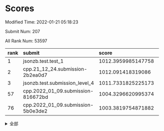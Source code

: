 # Scores

Modified Time: 2022-01-21 05:18:23

Submit Num: 207

All Rank Num: 53597

| rank |               submit               |       score        |       sigma        | pk_num |
| :--- | :--------------------------------- | :----------------- | :----------------- | :----- |
| 1    | jsonzb.test.test_1                 | 1012.3959985147758 | 0.8097387650284001 | 1031   |
| 2    | cpp.21_12_24.submission-2b2ea0d7   | 1012.091418319086  | 0.8055232742949443 | 1032   |
| 3    | jsonzb.test.submission_level_4     | 1011.7331825225173 | 0.7979634749911382 | 1035   |
| 57   | cpp.2022_01_09.submission-816672bd | 1004.3296620995374 | 0.7043523391443978 | 1037   |
| 76   | cpp.2022_01_09.submission-5b0e3de2 | 1003.3819754871882 | 0.7159021936797776 | 1034   |


<details>
<summary>全部</summary>

| rank |                 submit                 |       score        |       sigma        | pk_num |
| :--- | :------------------------------------- | :----------------- | :----------------- | :----- |
| 1    | jsonzb.test.test_1                     | 1012.3959985147758 | 0.8097387650284001 | 1031   |
| 2    | cpp.21_12_24.submission-2b2ea0d7       | 1012.091418319086  | 0.8055232742949443 | 1032   |
| 3    | jsonzb.test.submission_level_4         | 1011.7331825225173 | 0.7979634749911382 | 1035   |
| 4    | gobigger.level_3.submission_level_3_19 | 1011.4781092207178 | 0.7757691157133934 | 1032   |
| 5    | gobigger.level_3.submission_level_3_36 | 1011.4510020589369 | 0.7813634279988496 | 1033   |
| 6    | gobigger.level_3.submission_level_3_21 | 1011.2604138320285 | 0.768929167331112  | 1035   |
| 7    | gobigger.level_3.submission_level_3_48 | 1011.2180172237504 | 0.7726647582776379 | 1037   |
| 8    | gobigger.level_3.submission_level_3_32 | 1011.1928722066316 | 0.7798428647729506 | 1038   |
| 9    | gobigger.level_3.submission_level_3_35 | 1010.9568146534519 | 0.7721854413568443 | 1034   |
| 10   | gobigger.level_3.submission_level_3_47 | 1010.8188791055744 | 0.7914886157883791 | 1036   |
| 11   | gobigger.level_3.submission_level_3_25 | 1010.5765228284605 | 0.7551391734124747 | 1034   |
| 12   | gobigger.level_3.submission_level_3_37 | 1010.5399544358423 | 0.761851254315152  | 1035   |
| 13   | gobigger.level_3.submission_level_3_6  | 1010.5070244663393 | 0.7470869070211971 | 1036   |
| 14   | gobigger.level_3.submission_level_3_20 | 1010.366111924579  | 0.7628755306558137 | 1038   |
| 15   | gobigger.level_3.submission_level_3_42 | 1010.2903609825697 | 0.7847010874868836 | 1036   |
| 16   | gobigger.level_3.submission_level_3_24 | 1010.2899950931068 | 0.7693823320845709 | 1038   |
| 17   | gobigger.level_3.submission_level_3_38 | 1010.23599468113   | 0.778518904987765  | 1035   |
| 18   | gobigger.level_3.submission_level_3_45 | 1010.2299254539973 | 0.7612877742566081 | 1034   |
| 19   | gobigger.level_3.submission_level_3_1  | 1010.1986944834043 | 0.7614758359577317 | 1035   |
| 20   | gobigger.level_3.submission_level_3_3  | 1010.1535478423713 | 0.7648558482489148 | 1035   |
| 21   | gobigger.level_3.submission_level_3_40 | 1010.0491588051663 | 0.7541445776632607 | 1035   |
| 22   | gobigger.level_3.submission_level_3_17 | 1010.0168164438218 | 0.7603748395670465 | 1030   |
| 23   | gobigger.level_3.submission_level_3_22 | 1010.0150054974197 | 0.759382748174798  | 1038   |
| 24   | gobigger.level_3.submission_level_3_30 | 1009.9852996099926 | 0.7727704193620923 | 1037   |
| 25   | gobigger.level_3.submission_level_3_34 | 1009.9534274332855 | 0.7712969260353598 | 1031   |
| 26   | gobigger.level_3.submission_level_3_27 | 1009.9292450112719 | 0.7582270255539926 | 1036   |
| 27   | gobigger.level_3.submission_level_3_2  | 1009.9282723258877 | 0.7495670904361642 | 1034   |
| 28   | gobigger.level_3.submission_level_3_7  | 1009.8386952323765 | 0.7529894318479134 | 1038   |
| 29   | gobigger.level_3.submission_level_3_13 | 1009.8374408149622 | 0.7715137731209792 | 1032   |
| 30   | gobigger.level_3.submission_level_3_11 | 1009.8116199859695 | 0.7642561916863007 | 1034   |
| 31   | gobigger.level_3.submission_level_3_0  | 1009.7870928691855 | 0.7363469028100267 | 1036   |
| 32   | gobigger.level_3.submission_level_3_15 | 1009.7586612791339 | 0.7469053167001595 | 1038   |
| 33   | gobigger.level_3.submission_level_3_29 | 1009.7219520392464 | 0.7387730749975072 | 1033   |
| 34   | gobigger.level_3.submission_level_3_28 | 1009.7080016999579 | 0.7624529183863519 | 1036   |
| 35   | gobigger.level_3.submission_level_3_16 | 1009.5742136749976 | 0.7408316726409421 | 1035   |
| 36   | gobigger.level_3.submission_level_3_5  | 1009.5107163327766 | 0.752779330356083  | 1035   |
| 37   | gobigger.level_3.submission_level_3_43 | 1009.4703463985009 | 0.7614377524296868 | 1038   |
| 38   | gobigger.level_3.submission_level_3_49 | 1009.4366959604481 | 0.752639596344887  | 1039   |
| 39   | gobigger.level_3.submission_level_3_14 | 1009.409430190333  | 0.7448663067657388 | 1033   |
| 40   | gobigger.level_3.submission_level_3_46 | 1009.3742502439222 | 0.7519758243994877 | 1036   |
| 41   | gobigger.level_3.submission_level_3_41 | 1009.3624556112732 | 0.7431158872193206 | 1036   |
| 42   | gobigger.level_3.submission_level_3_44 | 1009.3182295258392 | 0.768238536659299  | 1036   |
| 43   | gobigger.level_3.submission_level_3_23 | 1009.2878212171721 | 0.7662040686397567 | 1033   |
| 44   | gobigger.level_3.submission_level_3_8  | 1009.2334816436463 | 0.7506798714802638 | 1032   |
| 45   | gobigger.level_3.submission_level_3_18 | 1009.2241230539483 | 0.7578655484144904 | 1035   |
| 46   | gobigger.level_3.submission_level_3_9  | 1009.1764143294682 | 0.7713202913450325 | 1033   |
| 47   | gobigger.level_3.submission_level_3_31 | 1008.9785170591125 | 0.7515837287503807 | 1037   |
| 48   | gobigger.level_3.submission_level_3_39 | 1008.8350586356412 | 0.7588500280952681 | 1033   |
| 49   | gobigger.level_3.submission_level_3_12 | 1008.5792922595062 | 0.7432983292901834 | 1036   |
| 50   | gobigger.level_3.submission_level_3_4  | 1008.55263508163   | 0.7409611202232436 | 1035   |
| 51   | gobigger.level_3.submission_level_3_26 | 1008.4842923768281 | 0.7471650988608293 | 1039   |
| 52   | gobigger.level_3.submission_level_3_33 | 1008.3734854237939 | 0.7484546953034291 | 1032   |
| 53   | gobigger.level_3.submission_level_3_10 | 1008.1079438954978 | 0.734192294595523  | 1037   |
| 54   | gobigger.level_1.submission_level_1_28 | 1005.441691143187  | 0.7161372736491661 | 1033   |
| 55   | gobigger.level_1.submission_level_1_29 | 1004.6771479750563 | 0.7053079617026065 | 1032   |
| 56   | gobigger.level_1.submission_level_1_12 | 1004.5677418055845 | 0.7094039092748418 | 1039   |
| 57   | cpp.2022_01_09.submission-816672bd     | 1004.3296620995374 | 0.7043523391443978 | 1037   |
| 58   | gobigger.level_1.submission_level_1_16 | 1004.1552929913281 | 0.7199728462330605 | 1040   |
| 59   | gobigger.level_1.submission_level_1_23 | 1004.1347411516487 | 0.7270201450075624 | 1034   |
| 60   | gobigger.level_1.submission_level_1_45 | 1004.0737859874517 | 0.7252293556114052 | 1036   |
| 61   | gobigger.level_1.submission_level_1_9  | 1004.0406622527223 | 0.7151429224787764 | 1035   |
| 62   | gobigger.level_1.submission_level_1_30 | 1003.9607125240086 | 0.7140145665653412 | 1038   |
| 63   | gobigger.level_1.submission_level_1_36 | 1003.9457748555621 | 0.7334792230981573 | 1032   |
| 64   | gobigger.level_1.submission_level_1_15 | 1003.9259841994117 | 0.7342492295333298 | 1035   |
| 65   | gobigger.level_1.submission_level_1_27 | 1003.861911193501  | 0.7119715812591748 | 1037   |
| 66   | gobigger.level_1.submission_level_1_5  | 1003.7265079780708 | 0.71953446037814   | 1037   |
| 67   | gobigger.level_1.submission_level_1_3  | 1003.724895603117  | 0.7109829591630689 | 1032   |
| 68   | gobigger.level_1.submission_level_1_34 | 1003.6654315439832 | 0.7170218139050903 | 1036   |
| 69   | gobigger.level_1.submission_level_1_43 | 1003.651603688896  | 0.7134369920889645 | 1040   |
| 70   | gobigger.level_1.submission_level_1_8  | 1003.6143310522783 | 0.7247092635153486 | 1032   |
| 71   | gobigger.level_1.submission_level_1_24 | 1003.6092175072845 | 0.721557753922781  | 1036   |
| 72   | gobigger.level_1.submission_level_1_19 | 1003.5232281652629 | 0.7149885632418925 | 1030   |
| 73   | gobigger.level_1.submission_level_1_25 | 1003.5063226423733 | 0.7212081855578355 | 1037   |
| 74   | gobigger.level_1.submission_level_1_46 | 1003.4655575175768 | 0.7258839069955144 | 1036   |
| 75   | gobigger.level_1.submission_level_1_49 | 1003.4002987918923 | 0.7041070313635033 | 1037   |
| 76   | cpp.2022_01_09.submission-5b0e3de2     | 1003.3819754871882 | 0.7159021936797776 | 1034   |
| 77   | gobigger.level_1.submission_level_1_26 | 1003.3323031175778 | 0.7151679401880001 | 1037   |
| 78   | gobigger.level_1.submission_level_1_31 | 1003.2319993755495 | 0.7043589906673938 | 1032   |
| 79   | gobigger.level_1.submission_level_1_22 | 1003.2222934312688 | 0.7245391183532713 | 1037   |
| 80   | gobigger.level_1.submission_level_1_41 | 1003.1514477170143 | 0.7163977981954417 | 1032   |
| 81   | gobigger.level_1.submission_level_1_35 | 1003.1102644059861 | 0.7081980815000637 | 1040   |
| 82   | gobigger.level_1.submission_level_1_20 | 1003.0573673395875 | 0.7115843938286223 | 1036   |
| 83   | gobigger.level_1.submission_level_1_14 | 1003.050147280543  | 0.7178981485414047 | 1035   |
| 84   | gobigger.level_1.submission_level_1_10 | 1003.0481014930423 | 0.7157912153590461 | 1036   |
| 85   | gobigger.level_1.submission_level_1_40 | 1003.0262443285008 | 0.7188890770366863 | 1038   |
| 86   | gobigger.level_1.submission_level_1_4  | 1002.9493421401287 | 0.7145631654744331 | 1035   |
| 87   | gobigger.level_1.submission_level_1_13 | 1002.8556256546726 | 0.7097403216205186 | 1033   |
| 88   | gobigger.level_1.submission_level_1_18 | 1002.7933659648446 | 0.7139818369839658 | 1034   |
| 89   | gobigger.level_1.submission_level_1_39 | 1002.7752312539673 | 0.7156367839609858 | 1038   |
| 90   | gobigger.level_1.submission_level_1_1  | 1002.7114474393946 | 0.7260604210541758 | 1033   |
| 91   | gobigger.level_1.submission_level_1_2  | 1002.6380684068899 | 0.7047733269257096 | 1038   |
| 92   | gobigger.level_1.submission_level_1_33 | 1002.6049550415686 | 0.7156484506197455 | 1032   |
| 93   | gobigger.level_1.submission_level_1_0  | 1002.5831332135629 | 0.7144842263771634 | 1037   |
| 94   | gobigger.level_1.submission_level_1_38 | 1002.5473180486657 | 0.7219210797114565 | 1041   |
| 95   | gobigger.level_1.submission_level_1_48 | 1002.5283783562215 | 0.7194367966075625 | 1038   |
| 96   | gobigger.level_1.submission_level_1_47 | 1002.4962599848615 | 0.7089496338060937 | 1037   |
| 97   | gobigger.level_1.submission_level_1_7  | 1002.4571103629286 | 0.7027056681484981 | 1037   |
| 98   | gobigger.level_1.submission_level_1_37 | 1002.4475005186574 | 0.7137601532985719 | 1034   |
| 99   | gobigger.level_1.submission_level_1_11 | 1002.4336268202469 | 0.7138498349336501 | 1038   |
| 100  | gobigger.level_1.submission_level_1_21 | 1002.3753788120521 | 0.7130909090534733 | 1038   |
| 101  | gobigger.level_1.submission_level_1_44 | 1002.3475952738091 | 0.7157508109165799 | 1038   |
| 102  | gobigger.level_1.submission_level_1_6  | 1002.2666573717916 | 0.7212163874559531 | 1036   |
| 103  | gobigger.level_1.submission_level_1_17 | 1002.212698159538  | 0.71301504266484   | 1038   |
| 104  | gobigger.level_1.submission_level_1_42 | 1001.764989005516  | 0.7166833023935713 | 1037   |
| 105  | gobigger.level_1.submission_level_1_32 | 1001.171122880267  | 0.7081678695074638 | 1035   |
| 106  | gobigger.random.submission_random_9    | 997.1885800866143  | 0.6961215448304644 | 1033   |
| 107  | gobigger.random.submission_random_6    | 997.0458953897569  | 0.7089188317870212 | 1035   |
| 108  | gobigger.random.submission_random_20   | 996.9088846610471  | 0.7065673671484016 | 1030   |
| 109  | gobigger.random.submission_random_38   | 996.89519030341    | 0.7142509233253644 | 1034   |
| 110  | gobigger.random.submission_random_15   | 996.8266917677847  | 0.7071867382029918 | 1037   |
| 111  | gobigger.random.submission_random_36   | 996.7283764232881  | 0.7163853839535377 | 1042   |
| 112  | gobigger.random.submission_random_13   | 996.6482159760643  | 0.7011726519545443 | 1032   |
| 113  | gobigger.random.submission_random_24   | 996.5701134586318  | 0.7053673902125075 | 1039   |
| 114  | gobigger.random.submission_random_18   | 996.4860315190809  | 0.7164847351199322 | 1035   |
| 115  | gobigger.random.submission_random_26   | 996.4804543290128  | 0.7112106719169219 | 1035   |
| 116  | gobigger.random.submission_random_35   | 996.3293890531736  | 0.7026943905675691 | 1038   |
| 117  | gobigger.random.submission_random_37   | 996.3274788299431  | 0.7025351595870436 | 1038   |
| 118  | gobigger.random.submission_random_46   | 996.3241418642199  | 0.7104366769838645 | 1040   |
| 119  | gobigger.random.submission_random_23   | 996.3094258412317  | 0.7119290483731711 | 1034   |
| 120  | gobigger.random.submission_random_25   | 996.2717998853096  | 0.7135548853066326 | 1035   |
| 121  | gobigger.random.submission_random_22   | 996.1983111686125  | 0.7053330604957301 | 1037   |
| 122  | gobigger.random.submission_random_5    | 996.1732522056079  | 0.714589759394276  | 1033   |
| 123  | gobigger.random.submission_random_42   | 996.1212661371491  | 0.7054886922995961 | 1031   |
| 124  | gobigger.random.submission_random_11   | 996.1137907460028  | 0.7141689824376001 | 1034   |
| 125  | gobigger.random.submission_random_28   | 996.0799666349136  | 0.7215883221639031 | 1035   |
| 126  | gobigger.random.submission_random_10   | 996.0447413945127  | 0.7082129674423892 | 1040   |
| 127  | gobigger.random.submission_random_32   | 996.0272956844532  | 0.7046209224950384 | 1034   |
| 128  | gobigger.random.submission_random_2    | 995.978111109613   | 0.6988437164064553 | 1035   |
| 129  | gobigger.random.submission_random_41   | 995.9688972510562  | 0.7096185920396825 | 1035   |
| 130  | gobigger.random.submission_random_12   | 995.943112210208   | 0.7125219759736503 | 1037   |
| 131  | gobigger.random.submission_random_47   | 995.9372460164609  | 0.6955014020953644 | 1040   |
| 132  | gobigger.random.submission_random_7    | 995.9351154776012  | 0.7255270598875257 | 1035   |
| 133  | gobigger.random.submission_random_14   | 995.863354563676   | 0.7037758030977882 | 1034   |
| 134  | gobigger.random.submission_random_17   | 995.8605690445129  | 0.7084105508633903 | 1039   |
| 135  | gobigger.random.submission_random_30   | 995.8216369567047  | 0.69223851305381   | 1035   |
| 136  | gobigger.random.submission_random_40   | 995.7708468573574  | 0.7034177833926579 | 1040   |
| 137  | gobigger.random.submission_random_45   | 995.7670453102144  | 0.7065519033555865 | 1035   |
| 138  | gobigger.random.submission_random_1    | 995.7411446377718  | 0.7034374787759181 | 1041   |
| 139  | gobigger.random.submission_random_31   | 995.7377636045603  | 0.7024146792157376 | 1039   |
| 140  | gobigger.random.submission_random_49   | 995.7082213299824  | 0.7168550886827033 | 1034   |
| 141  | gobigger.random.submission_random_48   | 995.7075327312793  | 0.7051579319092465 | 1037   |
| 142  | gobigger.random.submission_random_33   | 995.703794004019   | 0.7001599343403897 | 1038   |
| 143  | gobigger.random.submission_random_19   | 995.58333228389    | 0.7074747850891946 | 1036   |
| 144  | gobigger.random.submission_random_44   | 995.4207437987765  | 0.7268078785246649 | 1037   |
| 145  | gobigger.random.submission_random_16   | 995.4135457331578  | 0.7157213001734526 | 1038   |
| 146  | gobigger.random.submission_random_27   | 995.1980801432435  | 0.7077233160329917 | 1037   |
| 147  | gobigger.random.submission_random_3    | 995.1942015208157  | 0.7014000761408501 | 1041   |
| 148  | gobigger.random.submission_random_29   | 995.1927368958981  | 0.7117714764830044 | 1038   |
| 149  | gobigger.random.submission_random_4    | 995.0910266681921  | 0.7030138442735173 | 1030   |
| 150  | gobigger.random.submission_random_39   | 995.078913547026   | 0.7241166350291594 | 1040   |
| 151  | gobigger.random.submission_random_34   | 995.0603473913582  | 0.7236045607794807 | 1033   |
| 152  | gobigger.random.submission_random_8    | 995.0042900205813  | 0.7149191532072088 | 1037   |
| 153  | gobigger.random.submission_random_43   | 994.9309659911337  | 0.7050983491693477 | 1036   |
| 154  | gobigger.level_2.submission_level_2_20 | 994.6013027147394  | 0.7304015606451065 | 1035   |
| 155  | gobigger.random.submission_random_0    | 994.5321334998725  | 0.7120638736985231 | 1036   |
| 156  | gobigger.random.submission_random_21   | 994.4411369560918  | 0.7245349230396189 | 1034   |
| 157  | gobigger.level_2.submission_level_2_2  | 994.3685937545422  | 0.7409952334900534 | 1035   |
| 158  | gobigger.level_2.submission_level_2_11 | 993.6763274989041  | 0.7154177711753055 | 1037   |
| 159  | gobigger.level_2.submission_level_2_44 | 993.6353698935637  | 0.7298603534570831 | 1030   |
| 160  | gobigger.level_2.submission_level_2_14 | 993.5274553579633  | 0.7313977594985301 | 1039   |
| 161  | gobigger.level_2.submission_level_2_13 | 993.3563784080648  | 0.7377937899577197 | 1038   |
| 162  | gobigger.level_2.submission_level_2_7  | 993.3228579770481  | 0.7285724624564758 | 1037   |
| 163  | gobigger.level_2.submission_level_2_1  | 993.1288681039296  | 0.7479050861687211 | 1040   |
| 164  | gobigger.level_2.submission_level_2_34 | 993.0051099959275  | 0.7368947258733556 | 1039   |
| 165  | gobigger.level_2.submission_level_2_25 | 992.9471927422849  | 0.7092364733506967 | 1036   |
| 166  | gobigger.level_2.submission_level_2_5  | 992.9204529975049  | 0.7346027726879174 | 1029   |
| 167  | gobigger.level_2.submission_level_2_45 | 992.6659647084572  | 0.7480620600406603 | 1036   |
| 168  | gobigger.level_2.submission_level_2_29 | 992.6554375922175  | 0.727825428655164  | 1041   |
| 169  | gobigger.level_2.submission_level_2_19 | 992.6241862256622  | 0.7604514963143691 | 1034   |
| 170  | gobigger.level_2.submission_level_2_36 | 992.5663670335321  | 0.7508505481956751 | 1038   |
| 171  | gobigger.level_2.submission_level_2_16 | 992.5534262737431  | 0.7401943156463778 | 1034   |
| 172  | gobigger.level_2.submission_level_2_49 | 992.5133648579103  | 0.7401226985833835 | 1037   |
| 173  | gobigger.level_2.submission_level_2_12 | 992.4462691817884  | 0.765012640742799  | 1038   |
| 174  | gobigger.level_2.submission_level_2_48 | 992.3000357905062  | 0.748982110748121  | 1038   |
| 175  | gobigger.level_2.submission_level_2_21 | 992.2248534793288  | 0.748533761090004  | 1038   |
| 176  | gobigger.level_2.submission_level_2_30 | 992.2157860490288  | 0.7362859196968985 | 1038   |
| 177  | gobigger.level_2.submission_level_2_18 | 992.1902609705154  | 0.7505387265366972 | 1034   |
| 178  | gobigger.level_2.submission_level_2_43 | 992.1114556995252  | 0.7315995125486264 | 1033   |
| 179  | gobigger.level_2.submission_level_2_23 | 992.0315211969773  | 0.7442105202135276 | 1037   |
| 180  | gobigger.level_2.submission_level_2_35 | 992.0087850763975  | 0.7464410693295579 | 1035   |
| 181  | gobigger.level_2.submission_level_2_27 | 991.9887472003657  | 0.7564790967281937 | 1037   |
| 182  | gobigger.level_2.submission_level_2_15 | 991.9605551326578  | 0.7449384611661413 | 1036   |
| 183  | gobigger.level_2.submission_level_2_28 | 991.9508708068223  | 0.7615498104906419 | 1035   |
| 184  | gobigger.level_2.submission_level_2_6  | 991.8814084341628  | 0.740792811345659  | 1036   |
| 185  | gobigger.level_2.submission_level_2_22 | 991.8515690052104  | 0.7532207210864742 | 1033   |
| 186  | gobigger.level_2.submission_level_2_26 | 991.762914795239   | 0.7467814582227867 | 1033   |
| 187  | gobigger.level_2.submission_level_2_33 | 991.724145515868   | 0.7392217076115478 | 1037   |
| 188  | gobigger.level_2.submission_level_2_8  | 991.72111285946    | 0.7324207421072446 | 1031   |
| 189  | gobigger.level_2.submission_level_2_9  | 991.7186618893961  | 0.7459918979377306 | 1041   |
| 190  | gobigger.level_2.submission_level_2_39 | 991.6839506954332  | 0.7434504746437546 | 1038   |
| 191  | gobigger.level_2.submission_level_2_32 | 991.6437028743018  | 0.7622407647954822 | 1034   |
| 192  | gobigger.level_2.submission_level_2_46 | 991.6215684485088  | 0.753958721083216  | 1030   |
| 193  | gobigger.level_2.submission_level_2_3  | 991.5751038090158  | 0.7372214519189804 | 1037   |
| 194  | gobigger.level_2.submission_level_2_4  | 991.5698577782042  | 0.7546055448617454 | 1038   |
| 195  | gobigger.level_2.submission_level_2_17 | 991.530548339071   | 0.7580382652652754 | 1037   |
| 196  | gobigger.level_2.submission_level_2_10 | 991.4946549849587  | 0.7454584958351874 | 1036   |
| 197  | gobigger.level_2.submission_level_2_37 | 991.3049118114283  | 0.7355576307543652 | 1033   |
| 198  | gobigger.level_2.submission_level_2_31 | 991.2346030674478  | 0.7526912750443626 | 1038   |
| 199  | gobigger.level_2.submission_level_2_47 | 991.1819910709601  | 0.7545136708905806 | 1035   |
| 200  | gobigger.level_2.submission_level_2_40 | 991.1289417540812  | 0.7415493514277925 | 1037   |
| 201  | gobigger.level_2.submission_level_2_0  | 990.9906944971574  | 0.755926405515178  | 1031   |
| 202  | gobigger.level_2.submission_level_2_24 | 990.7258508975029  | 0.750525802582399  | 1032   |
| 203  | gobigger.level_2.submission_level_2_41 | 990.6350701171496  | 0.7516858721217367 | 1036   |
| 204  | gobigger.level_2.submission_level_2_42 | 990.319987229751   | 0.7670936213641365 | 1032   |
| 205  | gobigger.level_2.submission_level_2_38 | 989.8346840567751  | 0.7729452683173194 | 1041   |
| 206  | gobigger.none.submission_none_0        | 978.8661571478816  | 1.2519135879645384 | 1036   |
| 207  | gobigger.none.submission_none_1        | 977.2239638022008  | 1.3237797524959    | 1035   |

</details>